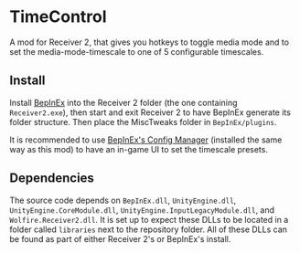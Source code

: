 # TimeControl
 
A mod for Receiver 2, that gives you hotkeys to toggle media mode and to set the media-mode-timescale to one of 5 configurable timescales.

## Install

Install [BepInEx](https://github.com/BepInEx/BepInEx) into the Receiver 2 folder (the one containing `Receiver2.exe`), then start and exit Receiver 2 to have BepInEx generate its folder structure.
Then place the MiscTweaks folder in `BepInEx/plugins`.

It is recommended to use [BepInEx's Config Manager](https://github.com/BepInEx/BepInEx.ConfigurationManager) (installed the same way as this mod) to have an in-game UI to set the timescale presets.

## Dependencies

The source code depends on `BepInEx.dll`, `UnityEngine.dll`, `UnityEngine.CoreModule.dll`, `UnityEngine.InputLegacyModule.dll`, and `Wolfire.Receiver2.dll`. It is set up to expect these DLLs to be located in a folder called `libraries` next to the repository folder. All of these DLLs can be found as part of either Receiver 2's or BepInEx's install.
